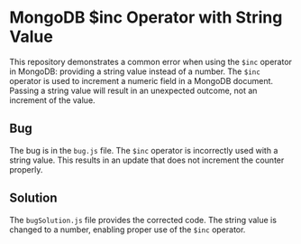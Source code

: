# MongoDB $inc Operator with String Value

This repository demonstrates a common error when using the `$inc` operator in MongoDB: providing a string value instead of a number.  The `$inc` operator is used to increment a numeric field in a MongoDB document.  Passing a string value will result in an unexpected outcome, not an increment of the value.

## Bug
The bug is in the `bug.js` file. The `$inc` operator is incorrectly used with a string value.  This results in an update that does not increment the counter properly.

## Solution
The `bugSolution.js` file provides the corrected code.  The string value is changed to a number, enabling proper use of the `$inc` operator.
